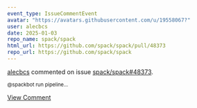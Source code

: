 ```yaml
---
event_type: IssueCommentEvent
avatar: "https://avatars.githubusercontent.com/u/19558067?"
user: alecbcs
date: 2025-01-03
repo_name: spack/spack
html_url: https://github.com/spack/spack/pull/48373
repo_url: https://github.com/spack/spack
---
```


<a href='https://github.com/alecbcs' target='_blank'>alecbcs</a> commented on issue <a href='https://github.com/spack/spack/pull/48373' target='_blank'>spack/spack#48373</a>.

<small>@spackbot run pipeline...</small>

<a href='https://github.com/spack/spack/pull/48373' target='_blank'>View Comment</a>